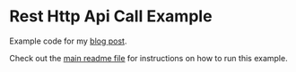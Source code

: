 # Rest Http Api Call Example

Example code for my [blog post](https://sohamkamani.com/typescript/rest-http-api-call).

Check out the [main readme file](../README.md) for instructions on how to run this example.